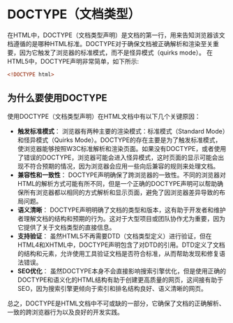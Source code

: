 # DOCTYPE（文档类型）
在HTML中，DOCTYPE（文档类型声明）是文档的第一行，用来告知浏览器该文档遵循的是哪种HTML标准。DOCTYPE对于确保文档被正确解析和渲染至关重要，因为它触发了浏览器的标准模式，而不是怪异模式（quirks mode）。
在HTML5中，DOCTYPE声明非常简单，如下所示:
```html
<!DOCTYPE html>
```

## 为什么要使用DOCTYPE
使用DOCTYPE（文档类型声明）在HTML文档中有以下几个关键原因：
- **触发标准模式**： 浏览器有两种主要的渲染模式：标准模式（Standard Mode）和怪异模式（Quirks Mode）。DOCTYPE的存在主要是为了触发标准模式，使浏览器能够按照W3C标准解析和渲染页面。如果没有DOCTYPE，或者使用了错误的DOCTYPE，浏览器可能会进入怪异模式，这时页面的显示可能会出现不符合预期的情况，因为浏览器会应用一些向后兼容的规则来处理文档。
- **兼容性和一致性**： DOCTYPE声明确保了跨浏览器的一致性。不同的浏览器对HTML的解析方式可能有所不同，但是一个正确的DOCTYPE声明可以帮助确保所有浏览器都以相同的方式解析和显示页面，避免了因浏览器差异导致的布局问题。
- **语义清晰**： DOCTYPE声明明确了文档的类型和版本，这有助于开发者和维护者理解文档的结构和预期的行为。这对于大型项目或团队协作尤为重要，因为它提供了关于文档类型的直接信息。
- **支持验证**： 虽然HTML5不再需要DTD（文档类型定义）进行验证，但在HTML4和XHTML中，DOCTYPE声明包含了对DTD的引用。DTD定义了文档的结构和元素，允许使用工具验证文档是否符合标准，从而帮助发现和修复语法错误。
- **SEO优化**： 虽然DOCTYPE本身不会直接影响搜索引擎优化，但是使用正确的DOCTYPE和语义化的HTML结构有助于创建更高质量的网页，这间接有助于SEO，因为搜索引擎更倾向于索引和排名结构良好、语义清晰的网页。

总之，DOCTYPE是HTML文档中不可或缺的一部分，它确保了文档的正确解析、一致的跨浏览器行为以及良好的开发实践。
